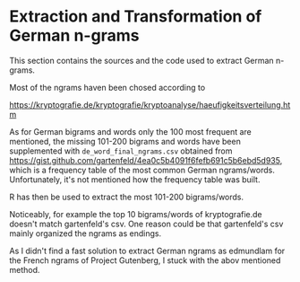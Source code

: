 # Extraction and Transformation of German n-grams

This section contains the sources and the code used to extract German n-grams.

Most of the ngrams haven been chosed according to  

https://kryptografie.de/kryptografie/kryptoanalyse/haeufigkeitsverteilung.htm

As for German bigrams and words only the 100 most frequent are mentioned, the missing 101-200 bigrams and words have been supplemented with `de_word_final_ngrams.csv`  obtained from https://gist.github.com/gartenfeld/4ea0c5b4091f6fefb691c5b6ebd5d935,
which is a frequency table of the most common German ngrams/words. Unfortunately, it's not mentioned how the frequency table was built.

R has then be used to extract the most 101-200 bigrams/words. 

Noticeably, for example the top 10 bigrams/words of kryptografie.de doesn't match gartenfeld's csv. One reason could be that gartenfeld's csv mainly organized the ngrams as endings.

As I didn't find a fast solution to extract German ngrams as edmundlam for the French ngrams of Project Gutenberg, I stuck with the abov mentioned method.
